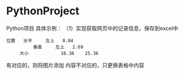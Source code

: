 # PythonProject
Python项目
	具体示例：
	（1）实现获取网页中的记录信息，保存到excel中


	位置   水平     左上   0.04   
	          垂直     左上   2.69
         大小            16.36    25.36



有对应的，则将图片添加
内容不对应的，只更换表格中内容